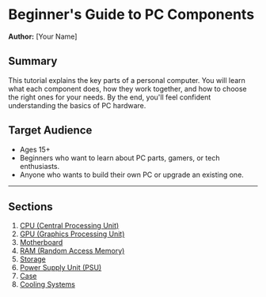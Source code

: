 # Beginner's Guide to PC Components

**Author:** [Your Name]  

## Summary  
This tutorial explains the key parts of a personal computer. You will learn what each component does, how they work together, and how to choose the right ones for your needs. By the end, you'll feel confident understanding the basics of PC hardware.

## Target Audience  
- Ages 15+  
- Beginners who want to learn about PC parts, gamers, or tech enthusiasts.  
- Anyone who wants to build their own PC or upgrade an existing one.  

---

## Sections  
1. [CPU (Central Processing Unit)](CPU.md)  
2. [GPU (Graphics Processing Unit)](GPU.md)  
3. [Motherboard](Motherboard.md)  
4. [RAM (Random Access Memory)](RAM.md)  
5. [Storage](Storage.md)  
6. [Power Supply Unit (PSU)](PSU.md)  
7. [Case](Case.md)  
8. [Cooling Systems](Cooling.md)
